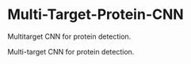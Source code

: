 # Multi-Target-Protein-CNN
Multitarget CNN for protein detection. 

Multi-target CNN for protein detection. 
